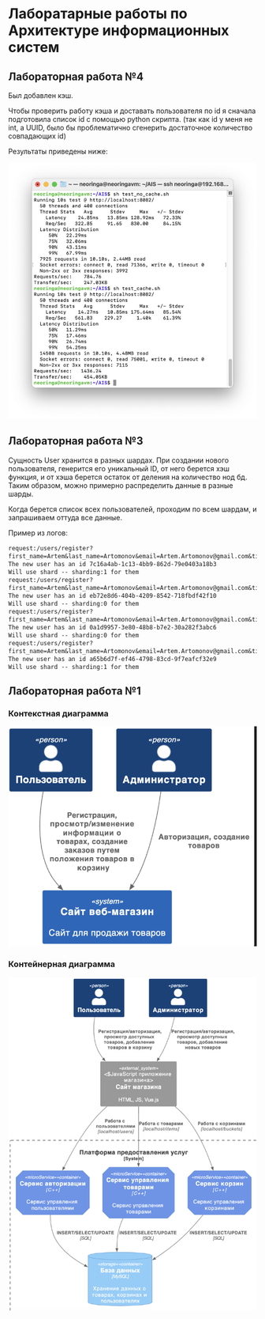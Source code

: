 # Лаборатарные работы по Архитектуре информационных систем

## Лабораторная работа №4

Был добавлен кэш. 

Чтобы проверить работу кэша и доставать пользователя по id я сначала подготовила список id c помощью python скрипта. 
(так как id у меня не int, а UUID, было бы проблематично сгенерить достаточное количество совпадающих id)

Результаты приведены ниже: 

![Performance](images/performance_results.png)

## Лабораторная работа №3

Сущность User хранится в разных шардах. При создании нового пользователя, генерится его уникальный ID, от него берется хэш функция, и от хэша берется остаток от деления на количество нод бд. Таким образом, можно примерно распределить данные в разные шарды. 

Когда берется список всех пользователей, проходим по всем шардам, и запрашиваем оттуда все данные. 

Пример из логов: 

```
request:/users/register?first_name=Artem&last_name=Artomonov&email=Artem.Artomonov@gmail.com&title=Mr&login=artem&password=password&role=admin
The new user has an id 7c16a4ab-1c13-4bb9-862d-79e0403a18b3
Will use shard -- sharding:1 for them
request:/users/register?first_name=Artem&last_name=Artomonov&email=Artem.Artomonov@gmail.com&title=Mr&login=artem&password=password&role=admin
The new user has an id eb72e8d6-404b-4209-8542-718fbdf42f10
Will use shard -- sharding:0 for them
request:/users/register?first_name=Artem&last_name=Artomonov&email=Artem.Artomonov@gmail.com&title=Mr&login=artem&password=password&role=admin
The new user has an id 0a1d9957-3e80-48b8-b7e2-30a282f3abc6
Will use shard -- sharding:0 for them
request:/users/register?first_name=Artem&last_name=Artomonov&email=Artem.Artomonov@gmail.com&title=Mr&login=artem&password=password&role=admin
The new user has an id a65b6d7f-ef46-4798-83cd-9f7eafcf32e9
Will use shard -- sharding:1 for them
```

## Лабораторная работа №1

### Контекстная диаграмма

![context](images/context.png)  

### Контейнерная диаграмма

![context](images/components.png)  


